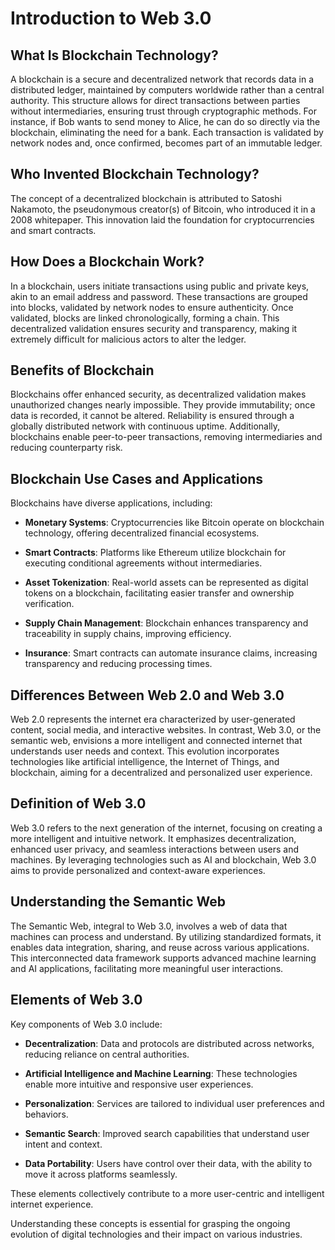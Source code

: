 # Introduction to Web 3.0

## What Is Blockchain Technology?

A blockchain is a secure and decentralized network that records data in a distributed ledger, maintained by computers worldwide rather than a central authority. This structure allows for direct transactions between parties without intermediaries, ensuring trust through cryptographic methods. For instance, if Bob wants to send money to Alice, he can do so directly via the blockchain, eliminating the need for a bank. Each transaction is validated by network nodes and, once confirmed, becomes part of an immutable ledger.

## Who Invented Blockchain Technology?

The concept of a decentralized blockchain is attributed to Satoshi Nakamoto, the pseudonymous creator(s) of Bitcoin, who introduced it in a 2008 whitepaper. This innovation laid the foundation for cryptocurrencies and smart contracts.

## How Does a Blockchain Work?

In a blockchain, users initiate transactions using public and private keys, akin to an email address and password. These transactions are grouped into blocks, validated by network nodes to ensure authenticity. Once validated, blocks are linked chronologically, forming a chain. This decentralized validation ensures security and transparency, making it extremely difficult for malicious actors to alter the ledger.

## Benefits of Blockchain

Blockchains offer enhanced security, as decentralized validation makes unauthorized changes nearly impossible. They provide immutability; once data is recorded, it cannot be altered. Reliability is ensured through a globally distributed network with continuous uptime. Additionally, blockchains enable peer-to-peer transactions, removing intermediaries and reducing counterparty risk.

## Blockchain Use Cases and Applications

Blockchains have diverse applications, including:

- **Monetary Systems**: Cryptocurrencies like Bitcoin operate on blockchain technology, offering decentralized financial ecosystems.

- **Smart Contracts**: Platforms like Ethereum utilize blockchain for executing conditional agreements without intermediaries.

- **Asset Tokenization**: Real-world assets can be represented as digital tokens on a blockchain, facilitating easier transfer and ownership verification.

- **Supply Chain Management**: Blockchain enhances transparency and traceability in supply chains, improving efficiency.

- **Insurance**: Smart contracts can automate insurance claims, increasing transparency and reducing processing times.

## Differences Between Web 2.0 and Web 3.0

Web 2.0 represents the internet era characterized by user-generated content, social media, and interactive websites. In contrast, Web 3.0, or the semantic web, envisions a more intelligent and connected internet that understands user needs and context. This evolution incorporates technologies like artificial intelligence, the Internet of Things, and blockchain, aiming for a decentralized and personalized user experience.

## Definition of Web 3.0

Web 3.0 refers to the next generation of the internet, focusing on creating a more intelligent and intuitive network. It emphasizes decentralization, enhanced user privacy, and seamless interactions between users and machines. By leveraging technologies such as AI and blockchain, Web 3.0 aims to provide personalized and context-aware experiences.

## Understanding the Semantic Web

The Semantic Web, integral to Web 3.0, involves a web of data that machines can process and understand. By utilizing standardized formats, it enables data integration, sharing, and reuse across various applications. This interconnected data framework supports advanced machine learning and AI applications, facilitating more meaningful user interactions.

## Elements of Web 3.0

Key components of Web 3.0 include:

- **Decentralization**: Data and protocols are distributed across networks, reducing reliance on central authorities.

- **Artificial Intelligence and Machine Learning**: These technologies enable more intuitive and responsive user experiences.

- **Personalization**: Services are tailored to individual user preferences and behaviors.

- **Semantic Search**: Improved search capabilities that understand user intent and context.

- **Data Portability**: Users have control over their data, with the ability to move it across platforms seamlessly.

These elements collectively contribute to a more user-centric and intelligent internet experience.

Understanding these concepts is essential for grasping the ongoing evolution of digital technologies and their impact on various industries. 
